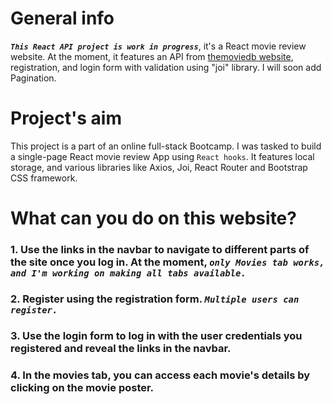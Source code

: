 # General info

***`This React API project is work in progress`***, it's a React movie review website. At the moment, it features an API from [themoviedb website](https://www.themoviedb.org/), registration, and login form with validation using "joi" library. I will soon add Pagination.
# Project's aim

This project is a part of an online full-stack Bootcamp. I was tasked to build a single-page React movie review App using `React hooks`. It features local storage, and various libraries like Axios, Joi, React Router and Bootstrap CSS framework.   

# What can you do on this website?

### 1. Use the links in the navbar to navigate to different parts of the site once you log in. At the moment, *`only Movies tab works, and I'm working on making all tabs available.`*
### 2. Register using the registration form. *`Multiple users can register.`*
### 3. Use the login form to log in with the user credentials you registered and reveal the links in the navbar.
### 4. In the movies tab, you can access each movie's details by clicking on the movie poster.